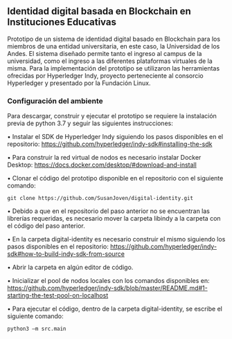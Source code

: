 ## Identidad digital basada en Blockchain en Instituciones Educativas

Prototipo de un sistema de identidad digital basado en Blockchain para los miembros de una entidad universitaria, en este caso, la Universidad de los Andes. El sistema diseñado permite tanto el ingreso al campus de la universidad, como el ingreso a las diferentes plataformas virtuales de la misma. Para la implementación del prototipo se utilizaron las herramientas ofrecidas por Hyperledger Indy, proyecto perteneciente al consorcio Hyperledger y presentado por la Fundación Linux.

### Configuración del ambiente

Para descargar, construir y ejecutar el prototipo se requiere la instalación previa de python 3.7 y seguir las siguientes instrucciones:

•	Instalar el SDK de Hyperledger Indy siguiendo los pasos disponibles en el repositorio: 
https://github.com/hyperledger/indy-sdk#installing-the-sdk

•	Para construir la red virtual de nodos es necesario instalar Docker Desktop:
https://docs.docker.com/desktop/#download-and-install

•	Clonar el código del prototipo disponible en el repositorio con el siguiente comando: 

```shell
git clone https://github.com/SusanJoven/digital-identity.git
```

•	Debido a que en el repositorio del paso anterior no se encuentran las librerías requeridas, es necesario mover la carpeta libindy a la carpeta con el código del paso anterior. 

•	En la carpeta digital-identity es necesario construir el mismo siguiendo los pasos disponibles en el repositorio:
https://github.com/hyperledger/indy-sdk#how-to-build-indy-sdk-from-source

•	Abrir la carpeta en algún editor de código. 

•	Inicializar el pool de nodos locales con los comandos disponibles en:
https://github.com/hyperledger/indy-sdk/blob/master/README.md#1-starting-the-test-pool-on-localhost

•	Para ejecutar el código, dentro de la carpeta digital-identity, se escribe el siguiente comando: 
```shell
python3 –m src.main
```

